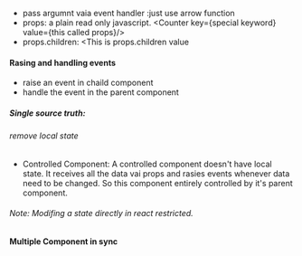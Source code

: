 -   pass argumnt vaia event handler :just use arrow function
-   props: a plain read only javascript. <Counter key={special keyword} value={this called props}/>
-   props.children: <<Counter>This is props.children value </Counter>

#### Rasing and handling events

-   raise an event in chaild component
-   handle the event in the parent component

##### Single source truth:

###### remove local state

-   Controlled Component: A controlled component doesn't have local state. It receives all the data vai props and rasies events whenever data need to be changed. So this component entirely controlled by it's parent component.

###### Note: Modifing a state directly in react restricted.

#### Multiple Component in sync
